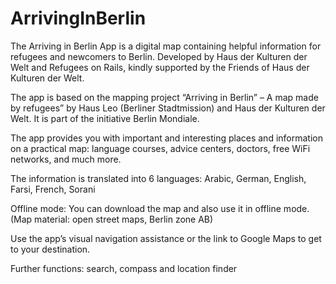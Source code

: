 # ArrivingInBerlin
The Arriving in Berlin App is a digital map containing helpful information for refugees and newcomers to Berlin. Developed by Haus der Kulturen der Welt and Refugees on Rails, kindly supported by the Friends of Haus der Kulturen der Welt.

The app is based on the mapping project “Arriving in Berlin” – A map made by refugees” by Haus Leo (Berliner Stadtmission) and Haus der Kulturen der Welt. It is part of the initiative Berlin Mondiale.

The app provides you with important and interesting places and information on a practical map: language courses, advice centers, doctors, free WiFi networks, and much more.

The information is translated into 6 languages: Arabic, German, English, Farsi, French, Sorani

Offline mode: You can download the map and also use it in offline mode. (Map material: open street maps, Berlin zone AB)

Use the app’s visual navigation assistance or the link to Google Maps to get to your destination.

Further functions: search, compass and location finder
